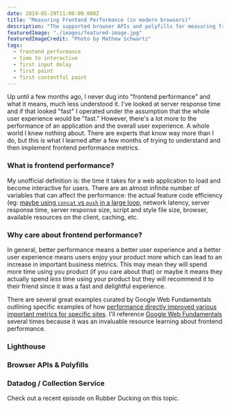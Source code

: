 ```yaml
---
date: 2019-05-29T11:00:00.000Z
title: "Measuring Frontend Performance (in modern browsers)"
description: "The supported browser APIs and polyfills for measuring frontend performance."
featuredImage: "./images/featured-image.jpg"
featuredImageCredit: "Photo by Mathew Schwartz"
tags:
  - frontend performance
  - time to interactive
  - first input delay
  - first paint
  - first contentful paint
---
```


Up until a few months ago, I never dug into "frontend performance" and what
it means, much less understood it. I've looked at server response time and if that
looked "fast" I operated under the assumption that the whole user experience
would be "fast." However, there's a lot more to the performance of an application
and the overall user experience. A whole world I knew nothing about. There are
experts that know way more than I do, but this is what I learned after a few
months of trying to understand and then implement frontend performance metrics.

### What is frontend performance?

My unofficial definition is: the time it takes for a web application to load and
become interactive for users. There are an almost infinite number of variables
that can affect the performance: the actual feature code efficiency 
(eg: [maybe using `concat` vs `push` in a large loop](https://dev.to/uilicious/javascript-array-push-is-945x-faster-than-array-concat-1oki), network
latency, server response time, server response size, script and style file size,
browser, available resources on the client, caching, etc.

### Why care about frontend performance?

In general, better performance means a better user experience and a better user
experience means users enjoy your product more which can lead
to an increase in important business metrics. This may mean they will spend more
time using you product (if you care about that) or maybe it means they actually 
spend _less_ time using your product but they will recommend it to their friend 
since it was a fast and delightful experience. 

There are several great examples curated by Google Web Fundamentals outlining
specific examples of how 
[performance directly improved various important metrics for specific sites](https://developers.google.com/web/fundamentals/performance/why-performance-matters/#performance_is_about_improving_conversions).
I'll reference [Google Web Fundamentals](https://developers.google.com/web/fundamentals/) 
several times because it was an invaluable resource learning about frontend
performance.

### Lighthouse

### Browser APIs & Polyfills

### Datadog / Collection Service

Check out a recent episode on Rubber Ducking on this topic.
